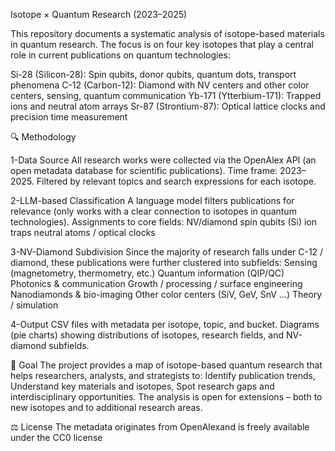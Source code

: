 Isotope × Quantum Research (2023–2025)

This repository documents a systematic analysis of isotope-based materials in quantum research.
The focus is on four key isotopes that play a central role in current publications on quantum technologies:

Si-28 (Silicon-28): Spin qubits, donor qubits, quantum dots, transport phenomena
C-12 (Carbon-12): Diamond with NV centers and other color centers, sensing, quantum communication
Yb-171 (Ytterbium-171): Trapped ions and neutral atom arrays
Sr-87 (Strontium-87): Optical lattice clocks and precision time measurement

🔍 Methodology

1-Data Source
All research works were collected via the OpenAlex API (an open metadata database for scientific publications).
Time frame: 2023–2025.
Filtered by relevant topics and search expressions for each isotope.

2-LLM-based Classification
A language model filters publications for relevance (only works with a clear connection to isotopes in quantum technologies).
Assignments to core fields:
NV/diamond
spin qubits (Si)
ion traps
neutral atoms / optical clocks

3-NV-Diamond Subdivision
Since the majority of research falls under C-12 / diamond, these publications were further clustered into subfields:
Sensing (magnetometry, thermometry, etc.)
Quantum information (QIP/QC)
Photonics & communication
Growth / processing / surface engineering
Nanodiamonds & bio-imaging
Other color centers (SiV, GeV, SnV …)
Theory / simulation

4-Output
CSV files with metadata per isotope, topic, and bucket.
Diagrams (pie charts) showing distributions of isotopes, research fields, and NV-diamond subfields.

🚀 Goal
The project provides a map of isotope-based quantum research that helps researchers, analysts, and strategists to:
Identify publication trends,
Understand key materials and isotopes,
Spot research gaps and interdisciplinary opportunities.
The analysis is open for extensions – both to new isotopes and to additional research areas.

⚖️ License
The metadata originates from OpenAlexand is freely available under the CC0 license



